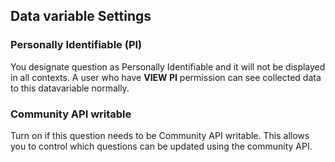 ## Data variable Settings

### Personally Identifiable (PI)
You designate question as Personally Identifiable and it will not be displayed in all contexts. A user who have **VIEW PI** permission can see collected data to this datavariable normally.

### Community API writable
Turn on if this question needs to be Community API writable. This allows you to control which questions can be updated using the community API.
